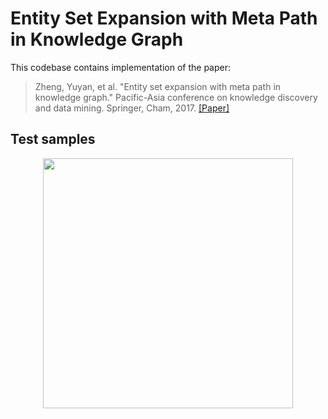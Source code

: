 Entity Set Expansion with Meta Path in Knowledge Graph
====
This codebase contains implementation of the paper:
> Zheng, Yuyan, et al. "Entity set expansion with meta path in knowledge graph." 
> Pacific-Asia conference on knowledge discovery and data mining. 
> Springer, Cham, 2017.
> [[Paper]](https://link.springer.com/chapter/10.1007/978-3-319-57454-7_25)

Test samples
-------
<p align="center">
  <img src="https:github.com/wwf47/SMPG/test.jpg"/ width=400>
</p>
